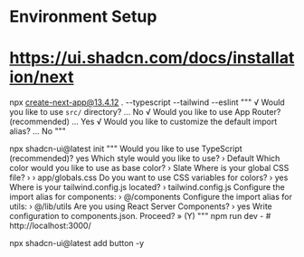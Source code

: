 # Environment Setup
# https://ui.shadcn.com/docs/installation/next

npx create-next-app@13.4.12 . --typescript --tailwind --eslint
"""
√ Would you like to use `src/` directory? ... No
√ Would you like to use App Router? (recommended) ... Yes
√ Would you like to customize the default import alias? ... No
"""

npx shadcn-ui@latest init
"""
Would you like to use TypeScript (recommended)? yes
Which style would you like to use? › Default
Which color would you like to use as base color? › Slate
Where is your global CSS file? › › app/globals.css
Do you want to use CSS variables for colors? › yes
Where is your tailwind.config.js located? › tailwind.config.js
Configure the import alias for components: › @/components
Configure the import alias for utils: › @/lib/utils
Are you using React Server Components? › yes
Write configuration to components.json. Proceed? » (Y)
"""
npm run dev - # http://localhost:3000/

npx shadcn-ui@latest add button -y